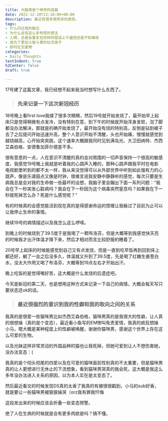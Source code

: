 ```yaml
---
title: 大脑真是个神奇的容器
date: 2022-12-20T13:18:09+00:00
description: 最近有很多很奇异的感受。
tags:
- 什么闪过我的脑瓜
- 为什么会有这么多奇怪的想法
- 人啊，总是会重复犯同样的错误上千遍但还是不知悔改
- 成为了更加斗智斗勇的社交痞子
- 即时社交废物
categories:
- Daily Thoughts
textIndent: true
h2Center: false
draft: true

---
```

17号建了这篇文章，我已经想不起来我当时想写什么东西了。

> ### 先来记录一下这次新冠经历

18号晚上看first love我揉了很多次眼睛，然后19号就开始发烧了，最开始早上起床只是觉得稍微有点发冷，没有特别在意，到下午的时候就开始浑身发软，泡了脚都没办法解决，那就是的确开始发烧了，最开始没有烧的特别高，反倒是钻到被子去了之后提问开始迅速升高，整个人意识开始不清醒，头也开始痛，慢慢就感觉到越烧越高，心开始突突跳，这个速率大概跟我同时见到满岛光、大卫田纳特、杰西艾森伯格、安德鲁加菲尔德差不多。

很有意思的一点，人在意识不清醒的真的会对周围的一切声音保持一个很高的敏感度，我感觉19号晚上我就是听着我的心跳声入睡的，那种心跳声跟我平时在电影电视剧里听到的都不太一样，我从来没觉得可以从外部世界中听到如此强有力的心跳声，像是乐谱鼓点又像是时钟，很难言说我安静中静静听的感觉，每次只要是生病我总是会对我的生命做一些最坏的设想，我脑子里会蹦出下面一系列问题：“我会在下一秒突发心脏病吗？我会在下一秒因为这个病毒突然窒息吗？如果我在下一秒就死掉怎么办？死是什么感觉呢？”

有的时候真的会感觉能活到现在真的是得感谢命运的馈赠让我躲过了目前为止可以让我停止生命的事情。

继续19号的病情描述以及我怎么这么啰嗦。

到晚上的时候烧到了39.5度于是我喝了一颗布洛芬，但是大概等到我感觉快天亮的时候我才出汗体温才降下来，然后才相对而言比较舒服的睡着了。

20号早上起床的时候能感觉到自己又有点发烧，但是一直到吃早饭再到回到床上都还好，躺了一会之后没多久，体温就又升到了39.5度，先是喝了红糖生姜葱白水，没太大作用又喝了布洛芬，大概等到19点左右才开始出汗。

晚上吃饭的是觉得嘴好苦，这大概是什么发烧的后遗症吧。

今天是新冠的第二天，也是想用这种方式来记录一下自己的病情，大概会每天写只要状态还ok的话。

> ### 最近很强烈的意识到我的性癖和我的取向之间的关系

我真的是很爱一些猫咪男比如杰西艾森伯格，猫咪男真的是我很大的性癖，让人真的很想操（真的是个变态），最近看小鱼写的EM惨叫免责爱情，我真的疯狂想操小马，嗯大概是某种程度上的性癖被唤醒，谢谢你猫咪男，感谢这个世界上存在这么可爱的生物。

以及光妹这样非常灵动的外国品种的猫也让我死掉，但她可爱到让人不想伤害她，没办法变态：(

我真的是个彻头彻尾的四爱以及在可爱的猫咪面前性别真的不太重要，但是猫咪男真的让人更想进行无休止的下流想象，看到猫咪男哭真的我会死，这大概是我这么多年没办法进入关系的原因，以为本人实在是太变态了。

然后最近看文的时候发现DS真的太香了我真的有被很很戳到，小马的sub好香，就是要让一些猫咪男被狠狠操哭（orz我有罪我忏悔

这段发出来的时候应该会折叠一些变态预警。

绝了人在生病的时候就是会有更多肉欲是吗？搞不懂。